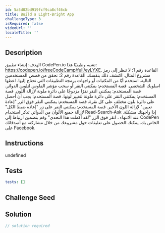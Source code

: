 ```yaml
---
id: 5a5d02bd919fcf9ca8cf46cb
title: Build a Light-Bright App
challengeType: 3
isRequired: false
videoUrl: ''
localeTitle: ''
---
```


## Description
الهدف: إنشاء تطبيق CodePen.io تشبه وظيفيًا هذا: https://codepen.io/freeCodeCamp/full/eyLYXE. القاعدة رقم 1: لا تنظر إلى رمز مشروع المثال. اكتشف ذلك بنفسك. القاعدة رقم 2: تحقق من قصص المستخدمين التالية. استخدم أيًا من المكتبات أو واجهات برمجة التطبيقات التي تحتاج إليها. اعطها اسلوبك الشخصي. قصة المستخدم: يمكنني النقر أو سحب مؤشر الماوس لتلوين الدوائر. قصة المستخدم: يمكنني النقر نقرًا مزدوجًا على دائرة ملونة لإزالة اللون. قصة المستخدم: يمكنني النقر على دائرة ملونة لتغيير لونها. قصة المستخدم: يجب أن أحصل على دائرة بلون مختلف على كل نقرة. قصة المستخدم: يمكنني النقر فوق الزر "إعادة تعيين" لإزالة اللون الأخير. قصة المستخدم: يمكنني النقر على زر "إعادة ضبط الكل" لإزالة جميع الألوان من الدوائر. تذكر استخدام Read-Search-Ask إذا واجهتك مشكلة. عند الانتهاء ، انقر فوق الزر "لقد أكملت هذا التحدي" وقم بتضمين ارتباط إلى CodePen الخاص بك. يمكنك الحصول على تعليقات حول مشروعك من خلال مشاركته مع أصدقائك على Facebook.

## Instructions
undefined

## Tests
<section id='tests'>

```yml
tests: []

```

</section>

## Challenge Seed
<section id='challengeSeed'>

</section>

## Solution
<section id='solution'>

```js
// solution required
```
</section>

